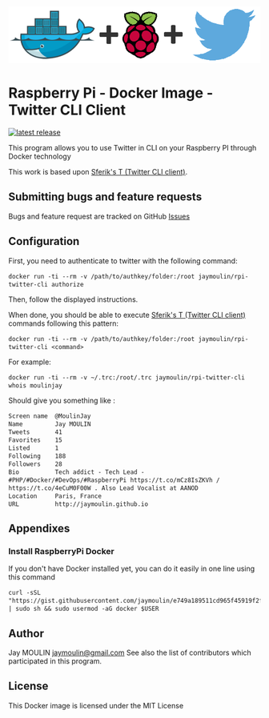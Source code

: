 ![logo](logo.png)

Raspberry Pi - Docker Image - Twitter CLI Client
=====================================

[![latest release](https://img.shields.io/github/release/jaymoulin/docker-rpi-twitter-cli.svg "latest release")](http://github.com/jaymoulin/docker-rpi-twitter-cli/releases)

This program allows you to use Twitter in CLI on your Raspberry PI through Docker technology

This work is based upon [Sferik's T (Twitter CLI client)](https://github.com/sferik/t).

Submitting bugs and feature requests
------------------------------------

Bugs and feature request are tracked on GitHub [Issues](https://github.com/jaymoulin/docker-rpi-twitter-cli)

Configuration
-------------

First, you need to authenticate to twitter with the following command: 

```
docker run -ti --rm -v /path/to/authkey/folder:/root jaymoulin/rpi-twitter-cli authorize
```

Then, follow the displayed instructions.

When done, you should be able to execute [Sferik's T (Twitter CLI client)](https://github.com/sferik/t) commands following this pattern:


```
docker run -ti --rm -v /path/to/authkey/folder:/root jaymoulin/rpi-twitter-cli <command>

```

For example:

```
docker run -ti --rm -v ~/.trc:/root/.trc jaymoulin/rpi-twitter-cli whois moulinjay
```

Should give you something like :

```
Screen name  @MoulinJay
Name         Jay MOULIN
Tweets       41
Favorites    15
Listed       1
Following    188
Followers    28
Bio          Tech addict - Tech Lead - #PHP/#Docker/#DevOps/#RaspberryPi https://t.co/mCz8IsZKVh / https://t.co/4eCuM0F00W . Also Lead Vocalist at AANOD
Location     Paris, France
URL          http://jaymoulin.github.io
```

Appendixes
---

### Install RaspberryPi Docker

If you don't have Docker installed yet, you can do it easily in one line using this command
 
```
curl -sSL "https://gist.githubusercontent.com/jaymoulin/e749a189511cd965f45919f2f99e45f3/raw/0e650b38fde684c4ac534b254099d6d5543375f1/ARM%2520(Raspberry%2520PI)%2520Docker%2520Install" | sudo sh && sudo usermod -aG docker $USER
```

Author
------

Jay MOULIN jaymoulin@gmail.com See also the list of contributors which participated in this program.

License
-------

This Docker image is licensed under the MIT License
